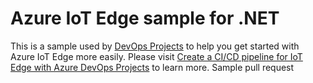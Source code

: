 # Azure IoT Edge sample for .NET

This is a sample used by [DevOps Projects](https://azure.microsoft.com/en-us/features/devops-projects/) to help you get started with Azure IoT Edge more easily.
Please visit [Create a CI/CD pipeline for IoT Edge with Azure DevOps Projects](https://docs.microsoft.com/en-us/azure/iot-edge/how-to-devops-project) to learn more.
Sample pull request

